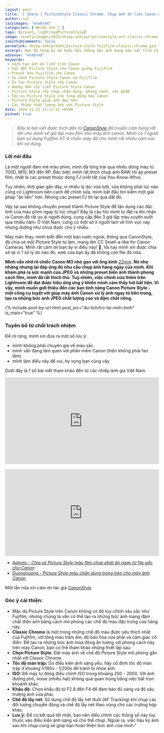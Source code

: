 ```yaml
---
layout: post
title: '[ Share ] PictureStyle Classic Chrome. Chụp ảnh ăn liên Canon như FujiFlim | Tải miễn phí'
author: sal
lazyimages: "enabled"
categories: [ Nhiếp ảnh 📸 ]
tags: [preset, lightroomPictureStyle]
image: assets/images/2023/nhiep-anh/avt/pictuestyle-avt-classic-chrome.webp
isGithubComments: false
permalink: nhiep-anh/preset/picture-style-fujifilm-classic-chrome-gia-lap-mau-phim-tren-canon
excerpt: Bạn đã từng bị mê hoặc bởi những bức ảnh mang màu sắc film cổ điển, trầm lắng và sâu lắng của máy ảnh Fujifilm? Giờ đây, bạn muốn tái tạo vẻ đẹp ấy trên chiếc Canon thân yêu của mình? Hãy cùng khám phá cách tạo ra những bức ảnh mang phong cách "Fuji-fied" ngay trên máy ảnh Canon thông qua việc tùy chỉnh Picture Style.
adsense: "enabled"
keywords:
 - Cách tạo ảnh ăn liền trên Canon
 - Cài đặt Picture Style cho Canon giống Fujifilm
 - Preset màu Fujifilm cho Canon
 - So sánh Picture Style Canon và Fujifilm
 - Tự tạo Picture Style cho Canon
 - Hướng dẫn chi tiết Picture Style Canon
 - Picture Style cho chụp chân dung, phong cảnh, sản phẩm
 - Tối ưu Picture Style cho từng dòng máy Canon
 - Picture Style giúp ảnh đẹp hơn
 - Cải thiện chất lượng ảnh với Picture Style
date: 2024-11-11 11:11:11 +0700
pinned: true
---
```


> _Đây là bài viết được trích dẫn từ_ [_CanonStyle_ ](https://www.canonstyle.com/blog/canassic-chrome-1/) _đã truyền cảm hứng rất lớn cho mình về giả lập màu film cho máy ảnh canon. Mình có 1 người bạn sử dụng Fujiflim XT-4 chiếc máy đã cho mình rất nhiều cảm xúc khi sử dụng._

### **Lời nói đầu**

Là một người đam mê màu phim, mình đã từng trải qua nhiều dòng máy từ 700D, M10, M3 đến RP. Đặc biệt, mình rất thích chụp ảnh RAW rồi áp preset film, nhất là các preset thuộc dòng FJ (viết tắt của You-Know-Who).

Tuy nhiên, thời gian gần đây, vì nhiều lý do: vừa lười, vừa không phải lúc nào cũng có Lightroom bên cạnh để chỉnh sửa, mình bắt đầu tìm kiếm một giải pháp "ăn liền" hơn. Nhưng các preset FJ thì lại quá đắt đỏ.

Vậy tại sao không chuyển preset thành Picture Style để tận dụng các đặc tính của màu phim ngay từ lúc chụp? Đây là câu hỏi mình tự đặt ra khi nhận ra Canon đã rất ưu ái người dùng, cung cấp đến 3 giả lập màu xuyên suốt qua nhiều năm. Ở Việt Nam, cũng có một số ít người làm về lĩnh vực này nhưng dường như chưa được chú ý nhiều.

May mắn thay, mình biết đến một bạn nước ngoài, thông qua CanonStyle, đã chia sẻ một Picture Style tự làm, mang tên CC Smell-a-like for Canon Cameras. Mình rất cảm ơn bạn ấy vì điều này! 🌟. Và nay mình xin được chia sẻ lại vì 1 số lý do nào đó, web của bạn ấy đã không còn file đó nữa.

**Mình vẫn nhớ rõ chiếc Canon M3 nhỏ gọn với ống kính** [22mm](https://anhhangxom.xyz/nhiep-anh/reviews/danh-gia-canon-ef-m-22mm-f2-ong-ke-bi-lang-quen)**. Nó nhẹ nhàng nhưng lại đáp ứng đủ nhu cầu chụp ảnh hàng ngày của mình. Khi khám phá ra sức mạnh của JPEG và những preset biến ảnh thành phong cách film, mình đã rất thích thú. Tuy nhiên, việc chỉnh sửa thêm trên Lightroom để đạt được hiệu ứng ưng ý khiến mình cảm thấy hơi bất tiện. Vì vậy, mình muốn giới thiệu đến các bạn tính năng Canon Picture Style - một công cụ tuyệt vời giúp máy ảnh Canon xử lý ảnh ngay từ bên trong, tạo ra những bức ảnh JPEG chất lượng cao và đậm chất riêng.**

{% include post-by-url.html post_src="du-lich/tro-lai-ninh-binh" is_main="true" %}

### **Tuyên bố từ chối trách nhiệm**

Để rõ ràng, mình xin đưa ra một số lưu ý:

*   mình không phải chuyên gia về màu sắc.
*   mình vẫn đang làm quen với phần mềm Canon (hiện không phải fan lắm).
*   mình làm điều này để vui, hy vọng bạn cũng vậy.

Dưới đây là 1 số bài viết tham khảo đến từ các nhiếp ảnh gia Việt Nam.

<div class="video-container">
<iframe src="https://www.youtube.com/embed/pw0GAaJ-DsE" title="Hướng dẫn thêm Picture Style màu Film, trong trẻo chụp ăn liền vào máy ảnh Canon" frameborder="0" allow="accelerometer; autoplay; clipboard-write; encrypted-media; gyroscope; picture-in-picture; web-share" referrerpolicy="strict-origin-when-cross-origin" allowfullscreen></iframe></div>
<br>
<div class="video-container">
<iframe src="https://www.youtube.com/embed/l1RndPxf9tA" title="Picture Style màu trong trẻo VIP cho canon, chụp phát ăn ngay từ file gốc JPG" frameborder="0" allow="accelerometer; autoplay; clipboard-write; encrypted-media; gyroscope; picture-in-picture; web-share" referrerpolicy="strict-origin-when-cross-origin" allowfullscreen></iframe></div>
<style>
iframe{margin:auto;display:block}.video-container{position:relative;padding-bottom:56.25%}.video-container iframe{position:absolute;top:0;left:0;width:100%;height:100%}.video{aspect-ratio:16/9;width:100%}
</style>

*   [_Aphoto - Chia sẻ Picture Style màu film chụp phát ăn ngay từ file gốc cho Canon_](https://aphoto.vn/chia-se-picture-style-mau-film-chup-phat-an-ngay-tu-file-goc-cho-canon/)
*   [_Duongcuong -  Picture Style màu chân dung trong trẻo cho máy ảnh Canon_](https://duongcuong.com/picture-style-mau-chan-dung-trong-treo-cho-may-anh-canon/)

<style>
table{border-collapse:collapse;border-spacing:0;margin:0 auto;width:700px}table td,table th{border:1px solid #ccc;padding:10px}table th{background-color:#f3f3f3}@media only screen and (max-width:700px){table{margin:0 10px;width:auto}}@media only screen and (max-width:480px){table td,table th{display:block;border-bottom:none}table tr:last-child td{border-bottom:1px solid #ccc}}
#resultIm{display:none;}
</style>
<div id="table-download"></div>
<script>
let linkDownload="https://www.canonstyle.com/downloads";let h2=document.createElement("h2");h2.style.fontStyle="normal",h2.style.marginLeft="0",h2.style.marginRight="0",h2.style.textAlign="start";let strong=document.createElement("strong");strong.textContent="Tải về",h2.appendChild(strong);let p=document.createElement("p");p.style.textAlign="center";let em=document.createElement("em");em.textContent="(Nếu link tải kh\xf4ng hoạt động, c\xe1c bạn vui l\xf2ng comment b\xean dưới để được hỗ trợ sớm nhất)",p.appendChild(em);let table=document.createElement("table"),tr1=document.createElement("tr"),th1=document.createElement("th");th1.textContent="Upload";let td1=document.createElement("td");td1.textContent="AnhHangXom",tr1.appendChild(th1),tr1.appendChild(td1);let tr2=document.createElement("tr"),th2=document.createElement("th");th2.textContent="Link";let td2=document.createElement("td"),pResult=document.createElement("p");pResult.id="result";let aDownload=document.createElement("a");aDownload.href=linkDownload,aDownload.target="_blank",aDownload.classList.add("item-link","item-content","link","external"),aDownload.id="facebook",aDownload.textContent="🚩🚩🚩Tải xuống",aDownload.onclick=function(t){getHrefOnclickAndRedirectWithLink(t)};let imgResultIm=document.createElement("img");imgResultIm.loading="lazy",imgResultIm.id="resultIm",imgResultIm.src="https://i.stack.imgur.com/SBv4T.gif",imgResultIm.alt="Computer man",imgResultIm.width="250",td2.appendChild(pResult),td2.appendChild(aDownload),td2.appendChild(imgResultIm),tr2.appendChild(th2),tr2.appendChild(td2);let tr3=document.createElement("tr"),th3=document.createElement("th");th3.textContent="Pass(Nếu có)";let td3=document.createElement("td");td3.textContent="anhhangxom.xyz",tr3.appendChild(th3),tr3.appendChild(td3),table.appendChild(tr1),table.appendChild(tr2),table.appendChild(tr3);let tableDownloadDiv=document.getElementById("table-download");tableDownloadDiv.appendChild(h2),tableDownloadDiv.appendChild(p),tableDownloadDiv.appendChild(table);
function redirect(){setInterval(myURL,30e3),document.getElementById("result").innerHTML="<b>🕵️ Đang tạo link tải. Bạn đợi tẹo nha ;)"}
function myURL(){document.location.href=linkDownload,toggleImage(),clearInterval(interval)}
function toggleImage() {document.getElementById("resultIm").style.display = "block";
}
</script>

Một lần nữa xin cám ơn tác giả [_CanonStyle_](https://www.canonstyle.com/blog/canassic-chrome-1/)

### Góc ý cải thiện:

 *   Mặc dù Picture Style trên Canon không có độ tùy chỉnh sâu sắc như Fujifilm, nhưng chúng ta vẫn có thể tạo ra những bức ảnh mang đậm chất điện ảnh bằng cách mô phỏng các chế độ màu đặc trưng của hãng này.
*   **Classic Chrome** là một trong những chế độ màu được yêu thích nhất của Fujifilm, với tông màu trầm ấm, độ bão hòa vừa phải và cảm giác cổ điển. Để tạo ra những bức ảnh mùa đông ấn tượng với phong cách này trên máy Canon, bạn có thể tham khảo những thiết lập sau:
*   **Chọn Picture Style:** Đặt máy ảnh về chế độ Picture Style mô phỏng gần nhất với Classic Chrome.
*   **Tốc độ màn trập:** Do điều kiện ánh sáng yếu, hãy cố định tốc độ màn trập ở khoảng 1/180s - 1/200s để tránh bị nhòe ảnh.
*   **ISO:** Để máy tự động điều chỉnh ISO trong khoảng 200 - 2000. Với ảnh đường phố, noise (nhiễu hạt) không quá quan trọng bằng việc bắt trọn khoảnh khắc.
*   **Khẩu độ:** Chọn khẩu độ từ F2.8 đến F4 để đảm bảo đủ sáng và độ sâu trường ảnh vừa phải.
*   **Chế độ lấy nét:** Sử dụng chế độ lấy nét đuổi (AF Tracking) khi chụp các đối tượng chuyển động và chế độ lấy nét theo vùng cho các trường hợp khác.
*   **Lưu ý:** Để có kết quả tốt nhất, bạn nên điều chỉnh các thông số này tùy thuộc vào điều kiện ánh sáng và chủ thể chụp. Ngoài ra, việc hậu kỳ ảnh sau khi chụp cũng sẽ giúp bạn hoàn thiện bức ảnh của mình."

